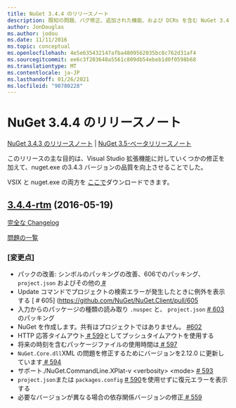 ```yaml
---
title: NuGet 3.4.4 のリリースノート
description: 既知の問題、バグ修正、追加された機能、および DCRs を含む NuGet 3.4.4 のリリースノート。
author: JonDouglas
ms.author: jodou
ms.date: 11/11/2016
ms.topic: conceptual
ms.openlocfilehash: 4e5e635432147afba4809562035bc8c762d31af4
ms.sourcegitcommit: ee6c3f203648a5561c809db54ebeb1d0f0598b68
ms.translationtype: MT
ms.contentlocale: ja-JP
ms.lasthandoff: 01/26/2021
ms.locfileid: "98780228"
---
```

# <a name="nuget-344-release-notes"></a>NuGet 3.4.4 のリリースノート

[NuGet 3.4.3 のリリースノート](../release-notes/nuget-3.4.3.md)  | [NuGet 3.5-ベータリリースノート](../release-notes/nuget-3.5-Beta.md)

このリリースの主な目的は、Visual Studio 拡張機能に対していくつかの修正を加えて、nuget.exe の3.4.3 バージョンの品質を向上させることでした。

VSIX と nuget.exe の両方を [ここで](https://dist.nuget.org/index.html)ダウンロードできます。

## <a name="344-rtm-2016-05-19"></a>[3.4.4-rtm](https://github.com/NuGet/NuGet.Client/tree/3.4.4-rtm) (2016-05-19)

[完全な Changelog](https://github.com/NuGet/NuGet.Client/compare/3.5.0-beta-final...3.4.4-rtm)

[問題の一覧](https://github.com/NuGet/Home/issues?q=is%3Aissue+milestone%3A3.4.4+is%3Aclosed)

### <a name="changes"></a>[変更点]

- パックの改善: シンボルのパッキングの改善、606でのパッキング、 `project.json` およびその他の[ \# ](https://github.com/NuGet/NuGet.Client/pull/606)
- Update コマンドでプロジェクトの検索エラーが発生したときに例外を表示する [ \# 605] (https://github.com/NuGet/NuGet.Client/pull/605
- 入力からのパッケージの種類の読み取り `.nuspec` と、 `project.json` [ \# 603](https://github.com/NuGet/NuGet.Client/pull/603)のパッキング
- NuGet を作成します。共有はプロジェクトではありません。 [\#602](https://github.com/NuGet/NuGet.Client/pull/602)
- HTTP 応答タイムアウト[ \# 599](https://github.com/NuGet/NuGet.Client/pull/599)としてプッシュタイムアウトを使用する
- 将来の時刻を含むパッケージファイルの使用時間は[ \# 597](https://github.com/NuGet/NuGet.Client/pull/597)
- `NuGet.Core.dll`XML の問題を修正するためにバージョンを2.12.0 に更新しています[ \# 594](https://github.com/NuGet/NuGet.Client/pull/594)
- サポート./NuGet.CommandLine.XPlat-v \<verbosity\> \<mode\> [ \# 593](https://github.com/NuGet/NuGet.Client/pull/593)
- `project.json`または `packages.config` [ \# 590](https://github.com/NuGet/NuGet.Client/pull/590)を使用せずに復元エラーを表示する
- 必要なバージョンが異なる場合の依存関係バージョンの修正[ \# 559](https://github.com/NuGet/NuGet.Client/pull/559)